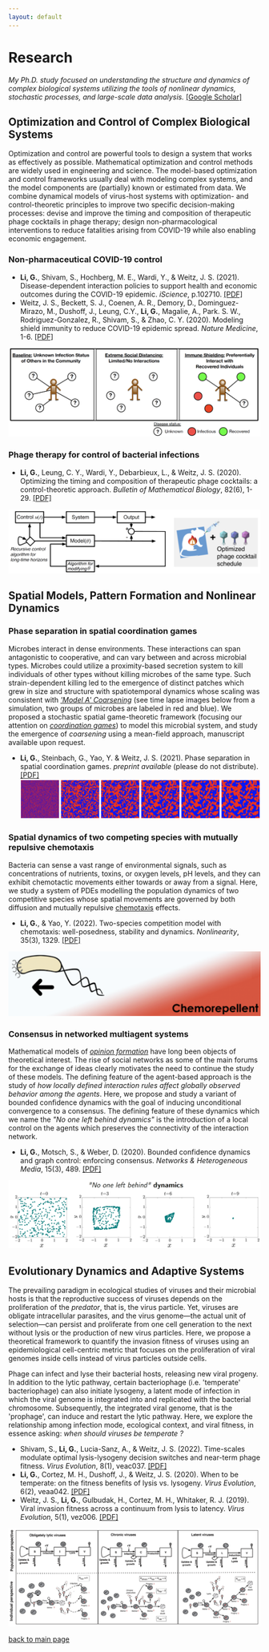```yaml
---
layout: default
---
```


# Research
_My Ph.D. study focused on understanding the structure and dynamics of complex biological systems utilizing the tools of nonlinear dynamics, stochastic processes, and large-scale data analysis._ [[Google Scholar]](https://scholar.google.com/citations?hl=zh-CN&user=j7wLuKQAAAAJ)

## Optimization and Control of Complex Biological Systems
Optimization and control are powerful tools to design a system that works as effectively as possible. Mathematical optimization and control methods are widely used in engineering and science. The model-based optimization and control frameworks usually deal with modeling complex systems, and the model components are (partially)
known or estimated from data. We combine dynamical models of virus-host systems with optimization- and control-theoretic principles to improve two specific decision-making processes: devise and improve the timing and composition of therapeutic phage cocktails in phage therapy; design non-pharmacological interventions to reduce fatalities arising from COVID-19 while also enabling economic engagement.

### Non-pharmaceutical COVID-19 control
* **Li, G.**, Shivam, S., Hochberg, M. E., Wardi, Y., & Weitz, J. S. (2021). Disease-dependent interaction policies to support health and economic outcomes during the COVID-19 epidemic. _iScience_, p.102710. [[PDF]](https://www.ncbi.nlm.nih.gov/pmc/articles/PMC8189742/)
* Weitz, J. S., Beckett, S. J., Coenen, A. R., Demory, D., Dominguez-Mirazo, M., Dushoff, J., Leung, C.Y., **Li, G.**, Magalie, A., Park. S. W., Rodriguez-Gonzalez, R., Shivam, S., & Zhao, C. Y. (2020). Modeling shield immunity to reduce COVID-19 epidemic spread. _Nature Medicine_, 1-6. [[PDF]](https://www.nature.com/articles/s41591-020-0895-3)

![Octocat](./figures/research/shielding.png)

### Phage therapy for control of bacterial infections
* **Li, G.**, Leung, C. Y., Wardi, Y., Debarbieux, L., & Weitz, J. S. (2020). Optimizing the timing and composition of therapeutic phage cocktails: a control-theoretic approach. _Bulletin of Mathematical Biology_, 82(6), 1-29. [[PDF]](https://link.springer.com/article/10.1007/s11538-020-00751-w)

![Octocat](./figures/research/therapy.png)

## Spatial Models, Pattern Formation and Nonlinear Dynamics

### Phase separation in spatial coordination games

Microbes interact in dense environments. These interactions can span antagonistic to cooperative, and can vary between and across microbial types. Microbes could utilize a proximity-based secretion system to kill individuals of other types without killing microbes of the same type. Such strain-dependent killing led to the emergence of distinct patches which grew in size and structure with spatiotemporal dynamics whose scaling was consistent with [_'Model A' Coarsening_](https://sethna.lassp.cornell.edu/Coarsening/What_Is_Coarsening.html) (see time lapse images below from a simulation, two groups of microbes are labeled in red and blue). We proposed a stochastic spatial game-theoretic framework (focusing our attention on [_coordination games_](https://en.wikipedia.org/wiki/Coordination_game)) to model this microbial system, and study the emergence of _coarsening_ using a mean-field approach, manuscript available upon request.
* **Li, G.**, Steinbach, G., Yao, Y. & Weitz, J. S. (2021). Phase separation in spatial coordination games. _preprint available_ (please do not distribute). [[PDF]](./pdfs/drafts/spatial_game_theory_PRE_draft_0603.pdf)
![Octocat](./figures/research/sim_game.png)


### Spatial dynamics of two competing species with mutually repulsive chemotaxis 
Bacteria can sense a vast range of environmental signals, such as concentrations of nutrients, toxins, or oxygen levels, pH levels, and they can exhibit chemotactic movements either towards or away from a signal. Here, we study a system of PDEs modelling the population dynamics of two competitive species whose spatial movements are governed by both diffusion and mutually repulsive [chemotaxis](http://2016.igem.org/Team:Technion_Israel/Chemotaxis) effects.
* **Li, G.**, & Yao, Y. (2022). Two-species competition model with chemotaxis: well-posedness, stability and dynamics. _Nonlinearity_, 35(3), 1329. [[PDF]](https://iopscience.iop.org/article/10.1088/1361-6544/ac4a8d)

![Octocat](./figures/research/chemorepell.png)


### Consensus in networked multiagent systems
Mathematical models of [_opinion formation_](https://en.wikipedia.org/wiki/Consensus_decision-making) have long been objects of theoretical interest. The rise of social networks as some of the main forums for the exchange of ideas clearly motivates the need to continue the study of these models. The defining feature of the agent-based approach is the study of _how locally defined interaction rules affect globally observed behavior among the agents_. Here, we propose and study a variant of bounded confidence dynamics with the goal of inducing unconditional convergence to a consensus. The defining feature of these dynamics which we name the _"No one left behind dynamics"_ is the introduction of a local control on the agents which preserves the connectivity of the interaction network.
* **Li, G.**, Motsch, S., & Weber, D. (2020). Bounded confidence dynamics and graph control: enforcing consensus. _Networks & Heterogeneous Media_, 15(3), 489. [[PDF]](https://www.aimsciences.org/article/doi/10.3934/nhm.2020028)

![Octocat](./figures/research/opinion_sim.png)

## Evolutionary Dynamics and Adaptive Systems
The prevailing paradigm in ecological studies of viruses and their microbial hosts is that the reproductive success of viruses depends on the proliferation of the _predator_, that is, the virus particle. Yet, viruses are obligate intracellular parasites, and the virus genome—the actual unit of selection—can persist and proliferate from one cell generation to the next without lysis or the production of new virus particles. Here, we propose a theoretical framework to quantify the invasion fitness of viruses using an epidemiological cell-centric metric that focuses on the proliferation of viral genomes inside cells instead of virus particles outside cells.

Phage can infect and lyse their bacterial hosts, releasing new viral progeny. In addition to the lytic pathway, certain bacteriophage (i.e. 'temperate' bacteriophage) can also initiate lysogeny, a latent mode of infection in which the viral genome is integrated into and replicated with the bacterial chromosome. Subsequently, the integrated viral genome, that is the 'prophage', can induce and restart the lytic pathway. Here, we explore the relationship among infection mode, ecological context, and viral fitness, in essence asking: _when should viruses be temperate ?_

* Shivam, S., **Li, G.**, Lucia-Sanz, A., & Weitz, J. S. (2022). Time-scales modulate optimal lysis-lysogeny decision switches and near-term phage fitness. _Virus Evolution_, 8(1), veac037. [[PDF]](https://academic.oup.com/ve/article/8/1/veac037/6577223)
* **Li, G.**, Cortez, M. H., Dushoff, J., & Weitz, J. S. (2020). When to be temperate: on the fitness benefits of lysis vs. lysogeny. _Virus Evolution_, 6(2), veaa042. [[PDF]](https://academic.oup.com/ve/article/6/2/veaa042/5842152)
* Weitz, J. S., **Li, G.**, Gulbudak, H., Cortez, M. H., Whitaker, R. J. (2019). Viral invasion fitness across a continuum from lysis to latency. _Virus Evolution_, 5(1), vez006. [[PDF]](https://academic.oup.com/ve/article/5/1/vez006/5476198)

![Octocat](./figures/research/fitness.png)



[back to main page](./)

